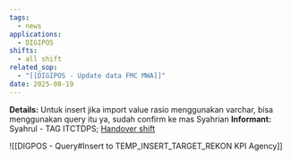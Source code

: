 ```yaml
---
tags:
  - news
applications:
  - DIGIPOS
shifts:
  - all shift
related_sop:
  - "[[DIGIPOS - Update data FMC MWA]]"
date: 2025-08-19
---
```

**Details:** Untuk insert jika import value rasio menggunakan varchar, bisa menggunakan query itu ya, sudah confirm ke mas Syahrian
**Informant:** Syahrul - TAG ITCTDPS; [Handover shift ](https://t.me/c/1939877340/39942/90956)

![[DIGPOS - Query#Insert to TEMP_INSERT_TARGET_REKON KPI Agency]]


